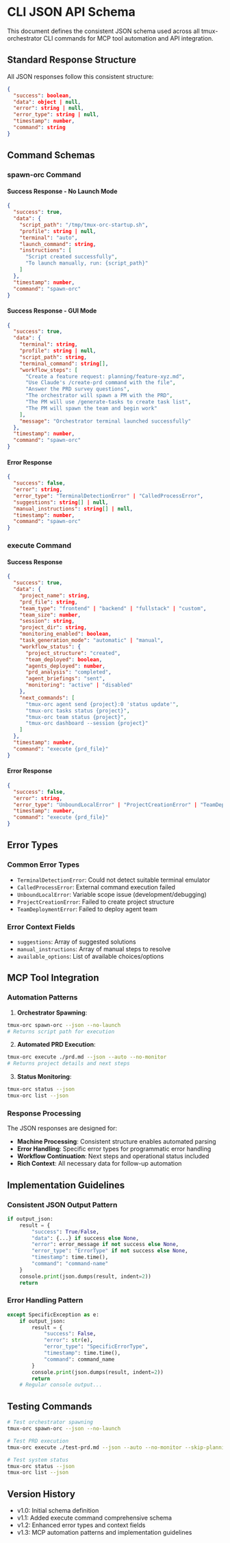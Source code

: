 # CLI JSON API Schema

This document defines the consistent JSON schema used across all tmux-orchestrator CLI commands for MCP tool automation and API integration.

## Standard Response Structure

All JSON responses follow this consistent structure:

```json
{
  "success": boolean,
  "data": object | null,
  "error": string | null,
  "error_type": string | null,
  "timestamp": number,
  "command": string
}
```

## Command Schemas

### spawn-orc Command

#### Success Response - No Launch Mode
```json
{
  "success": true,
  "data": {
    "script_path": "/tmp/tmux-orc-startup.sh",
    "profile": string | null,
    "terminal": "auto",
    "launch_command": string,
    "instructions": [
      "Script created successfully",
      "To launch manually, run: {script_path}"
    ]
  },
  "timestamp": number,
  "command": "spawn-orc"
}
```

#### Success Response - GUI Mode
```json
{
  "success": true,
  "data": {
    "terminal": string,
    "profile": string | null,
    "script_path": string,
    "terminal_command": string[],
    "workflow_steps": [
      "Create a feature request: planning/feature-xyz.md",
      "Use Claude's /create-prd command with the file",
      "Answer the PRD survey questions",
      "The orchestrator will spawn a PM with the PRD",
      "The PM will use /generate-tasks to create task list",
      "The PM will spawn the team and begin work"
    ],
    "message": "Orchestrator terminal launched successfully"
  },
  "timestamp": number,
  "command": "spawn-orc"
}
```

#### Error Response
```json
{
  "success": false,
  "error": string,
  "error_type": "TerminalDetectionError" | "CalledProcessError",
  "suggestions": string[] | null,
  "manual_instructions": string[] | null,
  "timestamp": number,
  "command": "spawn-orc"
}
```

### execute Command

#### Success Response
```json
{
  "success": true,
  "data": {
    "project_name": string,
    "prd_file": string,
    "team_type": "frontend" | "backend" | "fullstack" | "custom",
    "team_size": number,
    "session": string,
    "project_dir": string,
    "monitoring_enabled": boolean,
    "task_generation_mode": "automatic" | "manual",
    "workflow_status": {
      "project_structure": "created",
      "team_deployed": boolean,
      "agents_deployed": number,
      "prd_analysis": "completed",
      "agent_briefings": "sent",
      "monitoring": "active" | "disabled"
    },
    "next_commands": [
      "tmux-orc agent send {project}:0 'status update'",
      "tmux-orc tasks status {project}",
      "tmux-orc team status {project}",
      "tmux-orc dashboard --session {project}"
    ]
  },
  "timestamp": number,
  "command": "execute {prd_file}"
}
```

#### Error Response
```json
{
  "success": false,
  "error": string,
  "error_type": "UnboundLocalError" | "ProjectCreationError" | "TeamDeploymentError",
  "timestamp": number,
  "command": "execute {prd_file}"
}
```

## Error Types

### Common Error Types
- `TerminalDetectionError`: Could not detect suitable terminal emulator
- `CalledProcessError`: External command execution failed
- `UnboundLocalError`: Variable scope issue (development/debugging)
- `ProjectCreationError`: Failed to create project structure
- `TeamDeploymentError`: Failed to deploy agent team

### Error Context Fields
- `suggestions`: Array of suggested solutions
- `manual_instructions`: Array of manual steps to resolve
- `available_options`: List of available choices/options

## MCP Tool Integration

### Automation Patterns

1. **Orchestrator Spawning**:
```bash
tmux-orc spawn-orc --json --no-launch
# Returns script path for execution
```

2. **Automated PRD Execution**:
```bash
tmux-orc execute ./prd.md --json --auto --no-monitor
# Returns project details and next steps
```

3. **Status Monitoring**:
```bash
tmux-orc status --json
tmux-orc list --json
```

### Response Processing

The JSON responses are designed for:
- **Machine Processing**: Consistent structure enables automated parsing
- **Error Handling**: Specific error types for programmatic error handling
- **Workflow Continuation**: Next steps and operational status included
- **Rich Context**: All necessary data for follow-up automation

## Implementation Guidelines

### Consistent JSON Output Pattern
```python
if output_json:
    result = {
        "success": True/False,
        "data": {...} if success else None,
        "error": error_message if not success else None,
        "error_type": "ErrorType" if not success else None,
        "timestamp": time.time(),
        "command": "command-name"
    }
    console.print(json.dumps(result, indent=2))
    return
```

### Error Handling Pattern
```python
except SpecificException as e:
    if output_json:
        result = {
            "success": False,
            "error": str(e),
            "error_type": "SpecificErrorType",
            "timestamp": time.time(),
            "command": command_name
        }
        console.print(json.dumps(result, indent=2))
        return
    # Regular console output...
```

## Testing Commands

```bash
# Test orchestrator spawning
tmux-orc spawn-orc --json --no-launch

# Test PRD execution
tmux-orc execute ./test-prd.md --json --auto --no-monitor --skip-planning

# Test system status
tmux-orc status --json
tmux-orc list --json
```

## Version History

- v1.0: Initial schema definition
- v1.1: Added execute command comprehensive schema
- v1.2: Enhanced error types and context fields
- v1.3: MCP automation patterns and implementation guidelines
